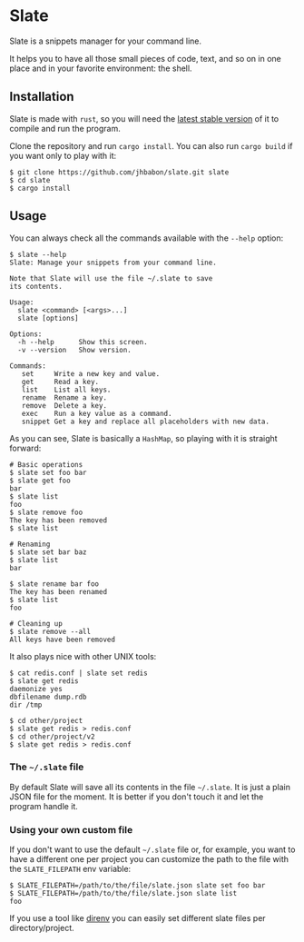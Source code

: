 # Slate

Slate is a snippets manager for your command line.

It helps you to have all those small pieces of code, text, and so on in one place and in your favorite environment: the shell.

## Installation

Slate is made with `rust`, so you will need the [latest stable version](https://www.rust-lang.org/downloads.html) of it to compile and run the program.

Clone the repository and run `cargo install`. You can also run `cargo build` if you want only to play with it:

```
$ git clone https://github.com/jhbabon/slate.git slate
$ cd slate
$ cargo install
```

## Usage

You can always check all the commands available with the `--help` option:

```
$ slate --help
Slate: Manage your snippets from your command line.

Note that Slate will use the file ~/.slate to save
its contents.

Usage:
  slate <command> [<args>...]
  slate [options]

Options:
  -h --help      Show this screen.
  -v --version   Show version.

Commands:
   set     Write a new key and value.
   get     Read a key.
   list    List all keys.
   rename  Rename a key.
   remove  Delete a key.
   exec    Run a key value as a command.
   snippet Get a key and replace all placeholders with new data.
```

As you can see, Slate is basically a `HashMap`, so playing with it is straight forward:

```
# Basic operations
$ slate set foo bar
$ slate get foo
bar
$ slate list
foo
$ slate remove foo
The key has been removed
$ slate list

# Renaming
$ slate set bar baz
$ slate list
bar

$ slate rename bar foo
The key has been renamed
$ slate list
foo

# Cleaning up
$ slate remove --all
All keys have been removed
```

It also plays nice with other UNIX tools:

```
$ cat redis.conf | slate set redis
$ slate get redis
daemonize yes
dbfilename dump.rdb
dir /tmp

$ cd other/project
$ slate get redis > redis.conf
$ cd other/project/v2
$ slate get redis > redis.conf
```

### The `~/.slate` file

By default Slate will save all its contents in the file `~/.slate`. It is just a plain JSON file for the moment. It is better if you don't touch it and let the program handle it.

### Using your own custom file

If you don't want to use the default `~/.slate` file or, for example, you want to have a different one per project you can customize the path to the file with the `SLATE_FILEPATH` env variable:

```
$ SLATE_FILEPATH=/path/to/the/file/slate.json slate set foo bar
$ SLATE_FILEPATH=/path/to/the/file/slate.json slate list
foo
```

If you use a tool like [direnv](http://direnv.net/) you can easily set different slate files per directory/project.
